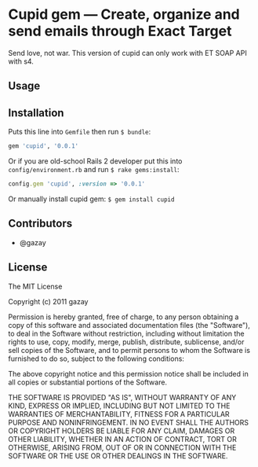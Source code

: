 # Cupid gem — Create, organize and send emails through Exact Target

Send love, not war. This version of cupid can only work with ET SOAP API with s4.

## Usage



## Installation

Puts this line into `Gemfile` then run `$ bundle`:

``` ruby
gem 'cupid', '0.0.1'
```

Or if you are old-school Rails 2 developer put this into `config/environment.rb` and run `$ rake gems:install`:

``` ruby
config.gem 'cupid', :version => '0.0.1'
```

Or manually install cupid gem: `$ gem install cupid`

## Contributors

* @gazay

## License

The MIT License

Copyright (c) 2011 gazay

Permission is hereby granted, free of charge, to any person obtaining a copy of this software and associated documentation files (the "Software"), to deal in the Software without restriction, including without limitation the rights to use, copy, modify, merge, publish, distribute, sublicense, and/or sell copies of the Software, and to permit persons to whom the Software is furnished to do so, subject to the following conditions:

The above copyright notice and this permission notice shall be included in all copies or substantial portions of the Software.

THE SOFTWARE IS PROVIDED "AS IS", WITHOUT WARRANTY OF ANY KIND, EXPRESS OR IMPLIED, INCLUDING BUT NOT LIMITED TO THE WARRANTIES OF MERCHANTABILITY, FITNESS FOR A PARTICULAR PURPOSE AND NONINFRINGEMENT. IN NO EVENT SHALL THE AUTHORS OR COPYRIGHT HOLDERS BE LIABLE FOR ANY CLAIM, DAMAGES OR OTHER LIABILITY, WHETHER IN AN ACTION OF CONTRACT, TORT OR OTHERWISE, ARISING FROM, OUT OF OR IN CONNECTION WITH THE SOFTWARE OR THE USE OR OTHER DEALINGS IN THE SOFTWARE.

